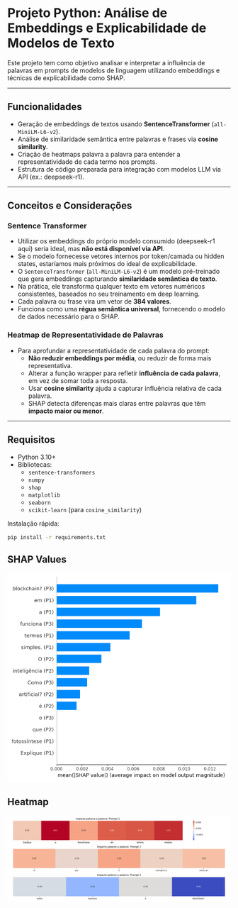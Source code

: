 # Projeto Python: Análise de Embeddings e Explicabilidade de Modelos de Texto

Este projeto tem como objetivo analisar e interpretar a influência de palavras em prompts de modelos de linguagem utilizando embeddings e técnicas de explicabilidade como SHAP.

---

## Funcionalidades

- Geração de embeddings de textos usando **SentenceTransformer** (`all-MiniLM-L6-v2`).
- Análise de similaridade semântica entre palavras e frases via **cosine similarity**.
- Criação de heatmaps palavra a palavra para entender a representatividade de cada termo nos prompts.
- Estrutura de código preparada para integração com modelos LLM via API (ex.: deepseek-r1).

---

## Conceitos e Considerações

### Sentence Transformer

- Utilizar os embeddings do próprio modelo consumido (deepseek-r1 aqui) seria ideal, mas **não está disponível via API**.
- Se o modelo fornecesse vetores internos por token/camada ou hidden states, estaríamos mais próximos do ideal de explicabilidade.
- O `SentenceTransformer` (`all-MiniLM-L6-v2`) é um modelo pré-treinado que gera embeddings capturando **similaridade semântica de texto**.
- Na prática, ele transforma qualquer texto em vetores numéricos consistentes, baseados no seu treinamento em deep learning.
- Cada palavra ou frase vira um vetor de **384 valores**.
- Funciona como uma **régua semântica universal**, fornecendo o modelo de dados necessário para o SHAP.

### Heatmap de Representatividade de Palavras

- Para aprofundar a representatividade de cada palavra do prompt:
  - **Não reduzir embeddings por média**, ou reduzir de forma mais representativa.
  - Alterar a função wrapper para refletir **influência de cada palavra**, em vez de somar toda a resposta.
  - Usar **cosine similarity** ajuda a capturar influência relativa de cada palavra.
  - SHAP detecta diferenças mais claras entre palavras que têm **impacto maior ou menor**.

---

## Requisitos

- Python 3.10+
- Bibliotecas:
  - `sentence-transformers`
  - `numpy`
  - `shap`
  - `matplotlib`
  - `seaborn`
  - `scikit-learn` (para `cosine_similarity`)

Instalação rápida:

```bash
pip install -r requirements.txt 
```

## SHAP Values
![SHAP Values](images/Figure_2.png)

## Heatmap
![Prompts Heatmap](images/Figure_1.png)
